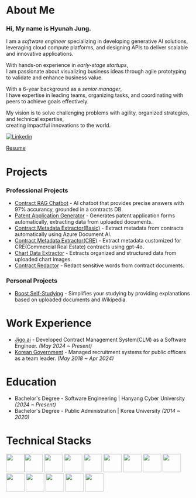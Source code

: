 # About Me
<h3>Hi, My name is Hyunah Jung.</h3>

I am a _software engineer_ specializing in developing generative AI solutions,<br>
leveraging cloud compute platforms, and designing APIs to deliver scalable and innovative applications.

With hands-on experience in _early-stage startups_,<br>
I am passionate about visualizing business ideas through agile prototyping to validate and enhance business value.

With a 6-year background as a _senior manager_,<br>
I have expertise in leading teams, organizing tasks, and coordinating with peers to achieve goals effectively.

My vision is to solve challenging problems with agility, organized strategies, and technical expertise,<br>
creating impactful innovations to the world.

<a href="https://www.linkedin.com/in/hyunah-jung95/">
  <img
    alt="Linkedin"
    src="https://img.shields.io/badge/linkedin-%230077B5.svg?style=for-the-badge&logo=linkedin&logoColor=white"
  />
</a>

[Resume](https://github.com/user-attachments/files/18527447/CV_Hyunah_Jung.pdf)


# Projects
### Professional Projects
- [Contract RAG Chatbot](https://github.com/hyunah-jung95/contract-RAG-chatbot) - AI chatbot that provides precise answers with 97% accurancy, grounded in a contracts DB.
- [Patent Application Generator](https://github.com/hyunah-jung95/patent-application-generator) - Generates patent application forms automatically, extracting data from uploaded documents.
- [Contract Metadata Extractor(Basic)](https://github.com/hyunah-jung95/contract-metadata-extractor) - Extract metadata from contracts automatically using Azure Document AI.
- [Contract Metadata Extractor(CRE)](https://github.com/hyunah-jung95/contract-metadata-extractor-CRE/blob/main/README.md) - Extract metadata customized for CRE(Commercial Real Estate) contracts using gpt-4o.
- [Chart Data Extractor](https://github.com/hyunah-jung95/chart-data-extractor) - Extracts organized and structured data from uploaded chart images.  
- [Contract Redactor](https://github.com/hyunah-jung95/contract-redactor) - Redact sensitive words from contract documents.
### Personal Projects
- [Boost Self-Studying](https://github.com/hyunah-jung95/Boost-self-studying) - Simplifies your studying by providing explanations based on uploaded documents and Wikipedia.

# Work Experience
- [Jigo.ai](https://jigo.ai) - Developed Contract Management System(CLM) as a Software Engineer. _(May 2024 ~ Present)_
- [Korean Government](https://www.mpm.go.kr/english/) - Managed recruitment systems for public officers as a team leader. _(May 2018 ~ Apr 2024)_

# Education
- Bachelor's Degree - Software Engineering | Hanyang Cyber University _(2024 ~ Present)_
- Bachelor's Degree - Public Administration | Korea University _(2014 ~ 2020)_

# Technical Stacks
<img height="50" src="https://user-images.githubusercontent.com/25181517/192158954-f88b5814-d510-4564-b285-dff7d6400dad.png" /><img height="50" src="https://user-images.githubusercontent.com/25181517/183898674-75a4a1b1-f960-4ea9-abcb-637170a00a75.png" />
<img height="50" src="https://user-images.githubusercontent.com/25181517/192158956-48192682-23d5-4bfc-9dfb-6511ade346bc.png" />
<img height="50" src="https://user-images.githubusercontent.com/25181517/183898054-b3d693d4-dafb-4808-a509-bab54cf5de34.png" />
<img height="50" src="https://user-images.githubusercontent.com/25181517/202896760-337261ed-ee92-4979-84c4-d4b829c7355d.png" />
<img height="50" src="https://user-images.githubusercontent.com/25181517/189716855-2c69ca7a-5149-4647-936d-780610911353.png" />
<img height="50" src="https://user-images.githubusercontent.com/25181517/117447155-6a868a00-af3d-11eb-9cfe-245df15c9f3f.png" />
<img height="50" src="https://user-images.githubusercontent.com/25181517/183897015-94a058a6-b86e-4e42-a37f-bf92061753e5.png" />
<img height="50" src="https://user-images.githubusercontent.com/25181517/183890598-19a0ac2d-e88a-4005-a8df-1ee36782fde1.png" />
<img height="50" src="https://user-images.githubusercontent.com/25181517/183568594-85e280a7-0d7e-4d1a-9028-c8c2209e073c.png" />
<img height="50" src="https://github.com/marwin1991/profile-technology-icons/assets/136815194/5f8c622c-c217-4649-b0a9-7e0ee24bd704" />
<img height="50" src="https://user-images.githubusercontent.com/25181517/183423507-c056a6f9-1ba8-4312-a350-19bcbc5a8697.png" />
<img height="50" src="https://user-images.githubusercontent.com/25181517/183911547-990692bc-8411-4878-99a0-43506cdb69cf.png" />
<img height="50" src="https://user-images.githubusercontent.com/25181517/183911544-95ad6ba7-09bf-4040-ac44-0adafedb9616.png" />
<!--
<img height="50" src="" />

**hyunah-jung95/hyunah-jung95** is a ✨ _special_ ✨ repository because its `README.md` (this file) appears on your GitHub profile.

Here are some ideas to get you started:

- 🔭 I’m currently working on ...
- 🌱 I’m currently learning ...
- 👯 I’m looking to collaborate on ...
- 🤔 I’m looking for help with ...
- 💬 Ask me about ...
- 📫 How to reach me: ...
- 😄 Pronouns: ...
- ⚡ Fun fact: ...
-->
